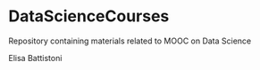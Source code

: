 # DataScienceCourses
Repository containing materials related to MOOC on Data Science

Elisa Battistoni
